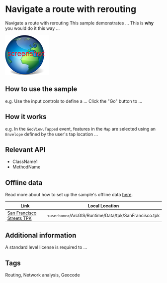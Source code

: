 # Navigate a route with rerouting

Navigate a route with rerouting
This sample demonstrates ...
This is **why** you would do it this way ...

![](screenshot.png)

## How to use the sample
e.g. Use the input controls to define a ... Click the "Go" button to ...

## How it works
e.g. In the `GeoView.Tapped` event, features in the `Map` are selected using an `Envelope` defined by the user's tap location ...

## Relevant API
 - ClassName1
 - MethodName

## Offline data
Read more about how to set up the sample's offline data [here](http://links.esri.com/ArcGISRuntimeQtSamples).

Link | Local Location
---------|-------|
|[San Francisco Streets TPK](https://www.arcgis.com/home/item.html?id=3f1bbf0ec70b409a975f5c91f363fe7d)| `<userhome>`/ArcGIS/Runtime/Data/tpk/SanFrancisco.tpk |

## Additional information
A standard level license is required to ...

## Tags
Routing, Network analysis, Geocode

